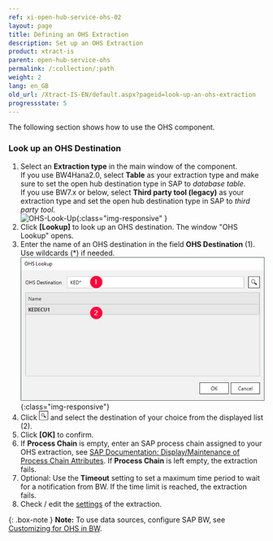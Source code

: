 ```yaml
---
ref: xi-open-hub-service-ohs-02
layout: page
title: Defining an OHS Extraction
description: Set up an OHS Extraction
product: xtract-is
parent: open-hub-service-ohs
permalink: /:collection/:path
weight: 2
lang: en_GB
old_url: /Xtract-IS-EN/default.aspx?pageid=look-up-an-ohs-extraction
progressstate: 5
---
```

The following section shows how to use the OHS component.

### Look up an OHS Destination

1. Select an **Extraction type** in the main window of the component.<br>
If you use BW4Hana2.0, select **Table** as your extraction type and make sure to set the open hub destination type in SAP to *database table*.<br>
If you use BW7.x or below, select **Third party tool (legacy)** as your extraction type and set the open hub destination type in SAP to *third party tool*.<br>
![OHS-Look-Up](/img/content/xis/ohs-main-window-look-up.png){:class="img-responsive" }
2. Click **[Lookup]** to look up an OHS destination. The window "OHS Lookup" opens.
3. Enter the name of an OHS destination in the field **OHS Destination** (1). Use wildcards (*) if needed.<br>
![Look-Up-Infospoke-Destination](/img/content/Look-Up-Infospoke-Destination.png){:class="img-responsive"}
4. Click ![magnifying-glass](/img/content/icons/magnifying-glass.png) and select the destination of your choice from the displayed list (2).
5. Click **[OK]** to confirm.
6. If **Process Chain** is empty, enter an SAP process chain assigned to your OHS extraction, see [SAP Documentation: Display/Maintenance of Process Chain Attributes](https://help.sap.com/doc/saphelp_nw73ehp1/7.31.19/en-US/4a/2cf30c6ed91c62e10000000a42189c/content.htm).
If **Process Chain** is left empty, the extraction fails.
7. Optional: Use the **Timeout** setting to set a maximum time period to wait for a notification from BW. If the time limit is reached, the extraction fails.
8. Check / edit the [settings](./settings) of the extraction.


{: .box-note }
**Note:** To use data sources, configure SAP BW, see [Customizing for OHS in BW](../sap-customizing/preparation-for-ohs-in-bw).